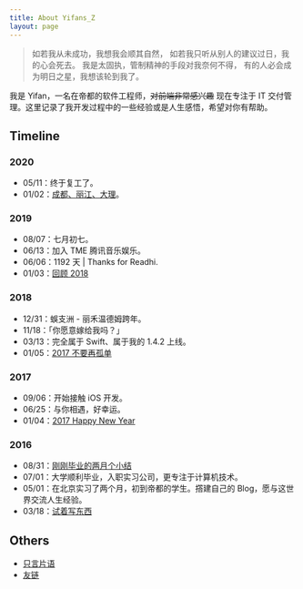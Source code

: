 ```yaml
---
title: About Yifans_Z
layout: page
---
```


> 如若我从未成功，我想我会顺其自然，
> 如若我只听从别人的建议过日，我的心会死去。
> 我是太固执，管制精神的手段对我奈何不得，
> 有的人必会成为明日之星，我想该轮到我了。

我是 Yifan，一名在帝都的软件工程师，~~对前端非常感兴趣~~ 现在专注于 IT 交付管理。这里记录了我开发过程中的一些经验或是人生感悟，希望对你有帮助。

## Timeline

### 2020

- 05/11：终于复工了。
- 01/02：[成都、丽江、大理](https://www.bilibili.com/video/BV1K7411o73B)。

### 2019

- 08/07：七月初七。
- 06/13：加入 TME 腾讯音乐娱乐。
- 06/06：1192 天 | Thanks for Readhi.
- 01/03：[回顾 2018](/2019/01/03/review-2018/)

### 2018

- 12/31：蜈支洲 - 丽禾温德姆跨年。
- 11/18：「你愿意嫁给我吗？」
- 03/13：完全属于 Swift、属于我的 1.4.2 上线。
- 01/05：[2017 不要再孤单](/2018/01/05/dont-be-lonely-in-2017/)

### 2017

- 09/06：开始接触 iOS 开发。
- 06/25：与你相遇，好幸运。
- 01/04：[2017 Happy New Year](/2017/01/04/2017-happy-new-year/)

### 2016

- 08/31：[刚刚毕业的两月个小结](/2016/08/31/20160601-20160831-report/)
- 07/01：大学顺利毕业，入职实习公司，更专注于计算机技术。
- 05/01：在北京实习了两个月，初到帝都的学生。撘建自己的 Blog，愿与这世界交流人生经验。
- 03/18：[试着写东西](/2016/03/18/try-to-write-something/)

## Others

- [只言片语](/about/quotes)
- [友链](/links)
